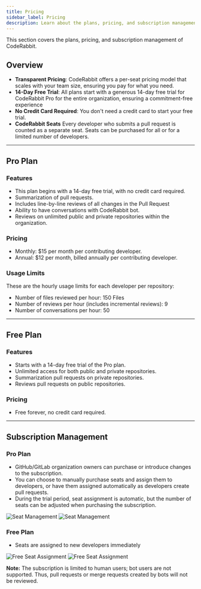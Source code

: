 ```yaml
---
title: Pricing
sidebar_label: Pricing
description: Learn about the plans, pricing, and subscription management of CodeRabbit.
---
```


This section covers the plans, pricing, and subscription management of
CodeRabbit.

## Overview

- **Transparent Pricing**: CodeRabbit offers a per-seat pricing model that
  scales with your team size, ensuring you pay for what you need.
- **14-Day Free Trial**: All plans start with a generous 14-day free trial for
  CodeRabbit Pro for the entire organization, ensuring a commitment-free
  experience
- **No Credit Card Required**: You don't need a credit card to start your free
  trial.
- **CodeRabbit Seats** Every developer who submits a pull request is counted as
  a separate seat. Seats can be purchased for all or for a limited number of
  developers.

---

## Pro Plan

### Features

- This plan begins with a 14-day free trial, with no credit card required.
- Summarization of pull requests.
- Includes line-by-line reviews of all changes in the Pull Request
- Ability to have conversations with CodeRabbit bot.
- Reviews on unlimited public and private repositories within the organization.

### Pricing

- Monthly: $15 per month per contributing developer.
- Annual: $12 per month, billed annually per contributing developer.

### Usage Limits

These are the hourly usage limits for each developer per repository:

- Number of files reviewed per hour: 150 Files
- Number of reviews per hour (includes incremental reviews): 9
- Number of conversations per hour: 50

---

## Free Plan

### Features

- Starts with a 14-day free trial of the Pro plan.
- Unlimited access for both public and private repositories.
- Summarization pull requests on private repositories.
- Reviews pull requests on public repositories.

### Pricing

- Free forever, no credit card required.

---

## Subscription Management

### Pro Plan

- GitHub/GitLab organization owners can purchase or introduce changes to the
  subscription.
- You can choose to manually purchase seats and assign them to developers, or
  have them assigned automatically as developers create pull requests.
- During the trial period, seat assignment is automatic, but the number of seats
  can be adjusted when purchasing the subscription.

![Seat Management](/img/about/cr_seat_manage_dark.png#gh-dark-mode-only)
![Seat Management](/img/about/cr_seat_manage_light.png#gh-light-mode-only)

### Free Plan

- Seats are assigned to new developers immediately

![Free Seat Assignment](/img/about/cr_seat_free_dark.png#gh-dark-mode-only)
![Free Seat Assignment](/img/about/cr_seat_free_light.png#gh-light-mode-only)

**Note:** The subscription is limited to human users; bot users are not
supported. Thus, pull requests or merge requests created by bots will not be
reviewed.
